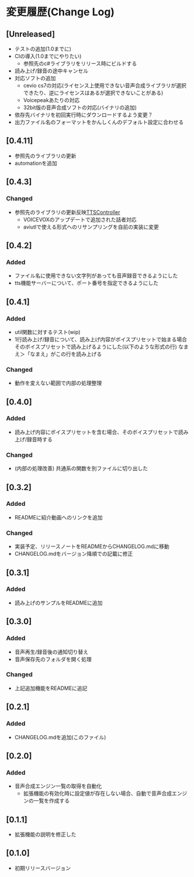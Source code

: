 # 変更履歴(Change Log)
## [Unreleased]
 - テストの追加(1.0までに)
 - CIの導入(1.0までにやりたい)
   - 参照先のc#ライブラリをリリース時にビルドする
 - 読み上げ/録音の途中キャンセル
 - 対応ソフトの追加
   - cevio cs7の対応(ライセンス上使用できない音声合成ライブラリが選択できたり、逆にライセンスはあるが選択できないことがある)
   - Voicepeakあたりの対応
   - 32bit版の音声合成ソフトの対応(バイナリの追加)
 - 依存先バイナリを初回実行時にダウンロードするよう変更？
 - 出力ファイル名のフォーマットをかんしくんのデフォルト設定に合わせる

## [0.4.11]
- 参照先のライブラリの更新
- automationを追加

## [0.4.3]
### Changed
 - 参照先のライブラリの更新反映[TTSController](https://github.com/ksasao/TTSController)
   - VOICEVOXのアップデートで追加された話者対応
   - aviutlで使える形式へのリサンプリングを自前の実装に変更
## [0.4.2]
### Added
 - ファイル名に使用できない文字列があっても音声録音できるようにした
 - tts機能サーバーについて、ポート番号を指定できるようにした
## [0.4.1]
### Added
 - util関数に対するテスト(wip)
 - 1行読み上げ/録音について、読み上げ内容がボイスプリセットで始まる場合そのボイスプリセットで読み上げるようにした(以下のような形式の行)
なまえ＞「なまえ」がこの行を読み上げる
### Changed
 - 動作を変えない範囲で内部の処理整理
## [0.4.0]
### Added
 - 読み上げ内容にボイスプリセットを含む場合、そのボイスプリセットで読み上げ/録音時する
### Changed
 - (内部の処理改善) 共通系の関数を別ファイルに切り出した
## [0.3.2]
### Added
 - READMEに紹介動画へのリンクを追加
### Changed
 - 実装予定、リリースノートをREADMEからCHANGELOG.mdに移動
 - CHANGELOG.mdをバージョン降順での記載に修正
## [0.3.1]
### Added
 - 読み上げのサンプルをREADMEに追加

## [0.3.0]
### Added
 - 音声再生/録音後の通知切り替え
 - 音声保存先のフォルダを開く処理

### Changed
 - 上記追加機能をREADMEに追記

## [0.2.1]
### Added
 - CHANGELOG.mdを追加(このファイル)

## [0.2.0]

### Added
 - 音声合成エンジン一覧の取得を自動化
   - 拡張機能の有効化時に設定値が存在しない場合、自動で音声合成エンジンの一覧を作成する

## [0.1.1]

 - 拡張機能の説明を修正した

## [0.1.0]

 - 初期リリースバージョン